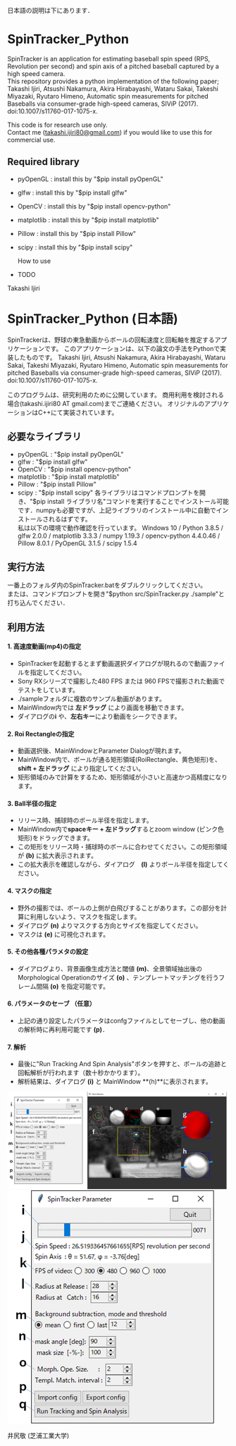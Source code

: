 日本語の説明は下にあります．

# SpinTracker_Python
SpinTracker is an application for estimating baseball spin speed (RPS, Revolution per second) and spin axis of a pitched baseball captured by a high speed camera.  
This repository provides a python implementation of the following paper;  
Takashi Ijiri, Atsushi Nakamura, Akira Hirabayashi, Wataru Sakai, Takeshi Miyazaki, Ryutaro Himeno, Automatic spin measurements for pitched Baseballs via consumer-grade high-speed cameras, SIViP (2017). doi:10.1007/s11760-017-1075-x.  

This code is for research use only.  
Contact me (takashi.ijiri80@gmail.com) if you would like to use this for commercial use.   


## Required library  
- pyOpenGL   : install this by "$pip install pyOpenGL"
- glfw       : install this by "$pip install glfw"
- OpenCV     : install this by "$pip install opencv-python"
- matplotlib : install this by "$pip install matplotlib"
- Pillow     : install this by "$pip install Pillow"
- scipy      : install this by "$pip install scipy"


  How to use  
- TODO


Takashi Ijiri



# SpinTracker_Python (日本語)
SpinTrackerは、野球の東急動画からボールの回転速度と回転軸を推定するアプリケーションです。
このアプリケーションは、以下の論文の手法をPythonで実装したものです。
Takashi Ijiri, Atsushi Nakamura, Akira Hirabayashi, Wataru Sakai, Takeshi Miyazaki, Ryutaro Himeno, Automatic spin measurements for pitched Baseballs via consumer-grade high-speed cameras, SIViP (2017). doi:10.1007/s11760-017-1075-x.  

このプログラムは、研究利用のために公開しています。
商用利用を検討される場合(takashi.ijiri80 AT gmail.com)までご連絡ください。
オリジナルのアプリケーションはC++にて実装されています。

## 必要なライブラリ 
- pyOpenGL   : "$pip install pyOpenGL"
- glfw       : "$pip install glfw"
- OpenCV     : "$pip install opencv-python"
- matplotlib : "$pip install matplotlib"
- Pillow     : "$pip install Pillow"
- scipy      : "$pip install scipy"
各ライブラリはコマンドプロンプトを開き、"$pip install ライブラリ名"コマンドを実行することでインストール可能です．numpyも必要ですが、上記ライブラリのインストール中に自動でインストールされるはずです。  
私は以下の環境で動作確認を行っています。
Windows 10 / Python 3.8.5 / glfw 2.0.0 / matplotlib 3.3.3 / numpy 1.19.3 / opencv-python 4.4.0.46 / Pillow 8.0.1 / PyOpenGL 3.1.5 / scipy 1.5.4


## 実行方法
一番上のフォルダ内のSpinTracker.batをダブルクリックしてください。  
または、コマンドプロンプトを開き"$python src/SpinTracker.py ./sample"と打ち込んでください．    


## 利用方法
#### 1. 高速度動画(mp4)の指定
- SpinTrackerを起動するとまず動画選択ダイアログが現れるので動画ファイルを指定してください。
- Sony RXシリーズで撮影した480 FPS または 960 FPSで撮影された動画でテストをしています。
- ./sampleフォルダに複数のサンプル動画があります。
- MainWindow内では **左ドラッグ** により画面を移動できます。
- ダイアログの**i** や、**左右キー**により動画をシークできます。

#### 2. Roi Rectangleの指定
- 動画選択後、MainWindowとParameter Dialogが現れます。
- MainWindow内で、ボールが通る矩形領域(RoiRectangle、黄色矩形)を、**shift + 左ドラッグ** により指定してください。
- 矩形領域のみで計算をするため、矩形領域が小さいと高速かつ高精度になります。

#### 3. Ball半径の指定
- リリース時、捕球時のボール半径を指定します。
- MainWindow内で**spaceキー + 左ドラッグ**するとzoom window (ピンク色矩形)をドラッグできます。
- この矩形をリリース時・捕球時のボールに合わせてください。この矩形領域が **(b)** に拡大表示されます。
- この拡大表示を確認しながら、ダイアログ　**(l)** よりボール半径を指定してください。

#### 4. マスクの指定
- 野外の撮影では、ボールの上側が白飛びすることがあります。この部分を計算に利用しないよう、マスクを指定します。
- ダイアログ **(n)** よりマスクする方向とサイズを指定してください。
- マスクは **(e)** に可視化されます。

#### 5. その他各種パラメタの設定
- ダイアログより、背景画像生成方法と閾値 **(m)**、全景領域抽出後のMorphological Operationのサイズ **(o)** 、テンプレートマッチングを行うフレーム間隔 **(o)** を指定可能です。

#### 6. パラメータのセーブ （任意）
- 上記の通り設定したパラメータはconfgファイルとしてセーブし、他の動画の解析時に再利用可能です **(p)**．

#### 7. 解析
- 最後に"Run Tracking And Spin Analysis"ボタンを押すと、ボールの追跡と回転解析が行われます（数十秒かかります）。
- 解析結果は、ダイアログ **(i)** と MainWindow **(h)**に表示されます。　

![img](./imgs/mainwindow.png)
![img](./imgs/dialog.png)



井尻敬 (芝浦工業大学)
